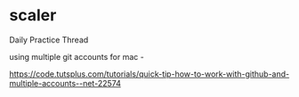 # scaler

Daily Practice Thread



using multiple git accounts for mac - 

https://code.tutsplus.com/tutorials/quick-tip-how-to-work-with-github-and-multiple-accounts--net-22574


